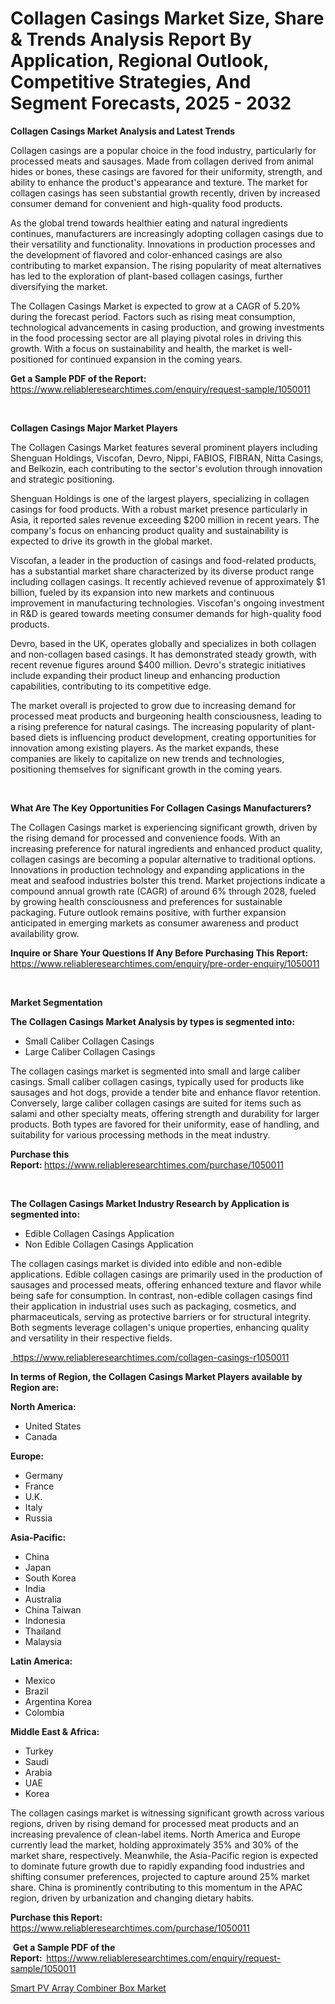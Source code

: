 <p><h1>Collagen Casings Market Size, Share & Trends Analysis Report By Application, Regional Outlook, Competitive Strategies, And Segment Forecasts, 2025 - 2032</h1></p><p><strong>Collagen Casings Market Analysis and Latest Trends</strong></p>
<p><p>Collagen casings are a popular choice in the food industry, particularly for processed meats and sausages. Made from collagen derived from animal hides or bones, these casings are favored for their uniformity, strength, and ability to enhance the product's appearance and texture. The market for collagen casings has seen substantial growth recently, driven by increased consumer demand for convenient and high-quality food products.</p><p>As the global trend towards healthier eating and natural ingredients continues, manufacturers are increasingly adopting collagen casings due to their versatility and functionality. Innovations in production processes and the development of flavored and color-enhanced casings are also contributing to market expansion. The rising popularity of meat alternatives has led to the exploration of plant-based collagen casings, further diversifying the market.</p><p>The Collagen Casings Market is expected to grow at a CAGR of 5.20% during the forecast period. Factors such as rising meat consumption, technological advancements in casing production, and growing investments in the food processing sector are all playing pivotal roles in driving this growth. With a focus on sustainability and health, the market is well-positioned for continued expansion in the coming years.</p></p>
<p><strong>Get a Sample PDF of the Report:&nbsp;</strong> <a href="https://www.reliableresearchtimes.com/enquiry/request-sample/1050011?utm_campaign=3444&utm_medium=2&utm_source=Github&utm_content=ia&utm_term=07042025&utm_id=collagen-casings">https://www.reliableresearchtimes.com/enquiry/request-sample/1050011</a></p>
<p>&nbsp;</p>
<p><strong>Collagen Casings Major Market Players</strong></p>
<p><p>The Collagen Casings Market features several prominent players including Shenguan Holdings, Viscofan, Devro, Nippi, FABIOS, FIBRAN, Nitta Casings, and Belkozin, each contributing to the sector's evolution through innovation and strategic positioning.</p><p>Shenguan Holdings is one of the largest players, specializing in collagen casings for food products. With a robust market presence particularly in Asia, it reported sales revenue exceeding $200 million in recent years. The company's focus on enhancing product quality and sustainability is expected to drive its growth in the global market.</p><p>Viscofan, a leader in the production of casings and food-related products, has a substantial market share characterized by its diverse product range including collagen casings. It recently achieved revenue of approximately $1 billion, fueled by its expansion into new markets and continuous improvement in manufacturing technologies. Viscofan's ongoing investment in R&D is geared towards meeting consumer demands for high-quality food products.</p><p>Devro, based in the UK, operates globally and specializes in both collagen and non-collagen based casings. It has demonstrated steady growth, with recent revenue figures around $400 million. Devro's strategic initiatives include expanding their product lineup and enhancing production capabilities, contributing to its competitive edge.</p><p>The market overall is projected to grow due to increasing demand for processed meat products and burgeoning health consciousness, leading to a rising preference for natural casings. The increasing popularity of plant-based diets is influencing product development, creating opportunities for innovation among existing players. As the market expands, these companies are likely to capitalize on new trends and technologies, positioning themselves for significant growth in the coming years.</p></p>
<p>&nbsp;</p>
<p><strong>What Are The Key Opportunities For Collagen Casings Manufacturers?</strong></p>
<p><p>The Collagen Casings market is experiencing significant growth, driven by the rising demand for processed and convenience foods. With an increasing preference for natural ingredients and enhanced product quality, collagen casings are becoming a popular alternative to traditional options. Innovations in production technology and expanding applications in the meat and seafood industries bolster this trend. Market projections indicate a compound annual growth rate (CAGR) of around 6% through 2028, fueled by growing health consciousness and preferences for sustainable packaging. Future outlook remains positive, with further expansion anticipated in emerging markets as consumer awareness and product availability grow.</p></p>
<p><strong>Inquire or Share Your Questions If Any Before Purchasing This Report:</strong> <a href="https://www.reliableresearchtimes.com/enquiry/pre-order-enquiry/1050011?utm_campaign=3444&utm_medium=2&utm_source=Github&utm_content=ia&utm_term=07042025&utm_id=collagen-casings">https://www.reliableresearchtimes.com/enquiry/pre-order-enquiry/1050011</a></p>
<p>&nbsp;</p>
<p><strong>Market Segmentation</strong></p>
<p><strong>The Collagen Casings Market Analysis by types is segmented into:</strong></p>
<p><ul><li>Small Caliber Collagen Casings</li><li>Large Caliber Collagen Casings</li></ul></p>
<p><p>The collagen casings market is segmented into small and large caliber casings. Small caliber collagen casings, typically used for products like sausages and hot dogs, provide a tender bite and enhance flavor retention. Conversely, large caliber collagen casings are suited for items such as salami and other specialty meats, offering strength and durability for larger products. Both types are favored for their uniformity, ease of handling, and suitability for various processing methods in the meat industry.</p></p>
<p><strong>Purchase this Report:&nbsp;</strong><a href="https://www.reliableresearchtimes.com/purchase/1050011?utm_campaign=3444&utm_medium=2&utm_source=Github&utm_content=ia&utm_term=07042025&utm_id=collagen-casings">https://www.reliableresearchtimes.com/purchase/1050011</a></p>
<p>&nbsp;</p>
<p><strong>The Collagen Casings Market Industry Research by Application is segmented into:</strong></p>
<p><ul><li>Edible Collagen Casings Application</li><li>Non Edible Collagen Casings Application</li></ul></p>
<p><p>The collagen casings market is divided into edible and non-edible applications. Edible collagen casings are primarily used in the production of sausages and processed meats, offering enhanced texture and flavor while being safe for consumption. In contrast, non-edible collagen casings find their application in industrial uses such as packaging, cosmetics, and pharmaceuticals, serving as protective barriers or for structural integrity. Both segments leverage collagen's unique properties, enhancing quality and versatility in their respective fields.</p></p>
<p><a href="https://www.reliableresearchtimes.com/collagen-casings-r1050011?utm_campaign=3444&utm_medium=2&utm_source=Github&utm_content=ia&utm_term=07042025&utm_id=collagen-casings">&nbsp;https://www.reliableresearchtimes.com/collagen-casings-r1050011</a></p>
<p><strong>In terms of Region, the Collagen Casings Market Players available by Region are:</strong></p>
<p>
    <p> <strong> North America: </strong>
        <ul>
            <li>United States</li>
            <li>Canada</li>
        </ul>
        </p> 
    <p> <strong> Europe: </strong>
        <ul>
            <li>Germany</li>
            <li>France</li>
            <li>U.K.</li>
            <li>Italy</li>
            <li>Russia</li>
        </ul>
        </p> 
    <p> <strong> Asia-Pacific: </strong>
        <ul>
            <li>China</li>
            <li>Japan</li>
            <li>South Korea</li>
            <li>India</li>
            <li>Australia</li>
            <li>China Taiwan</li>
            <li>Indonesia</li>
            <li>Thailand</li>
            <li>Malaysia</li>
        </ul>
        </p> 
    <p> <strong> Latin America: </strong>
        <ul>
            <li>Mexico</li>
            <li>Brazil</li>
            <li>Argentina Korea</li>
            <li>Colombia</li>
        </ul>
        </p> 
    <p> <strong> Middle East & Africa: </strong>
        <ul>
            <li>Turkey</li>
            <li>Saudi</li>
            <li>Arabia</li>
            <li>UAE</li>
            <li>Korea</li>
        </ul>
    </p>
    </p>
<p><p>The collagen casings market is witnessing significant growth across various regions, driven by rising demand for processed meat products and an increasing prevalence of clean-label items. North America and Europe currently lead the market, holding approximately 35% and 30% of the market share, respectively. Meanwhile, the Asia-Pacific region is expected to dominate future growth due to rapidly expanding food industries and shifting consumer preferences, projected to capture around 25% market share. China is prominently contributing to this momentum in the APAC region, driven by urbanization and changing dietary habits.</p></p>
<p><strong>Purchase this Report: </strong><a href="https://www.reliableresearchtimes.com/purchase/1050011?utm_campaign=3444&utm_medium=2&utm_source=Github&utm_content=ia&utm_term=07042025&utm_id=collagen-casings">https://www.reliableresearchtimes.com/purchase/1050011</a></p>
<p>&nbsp;<strong>Get a Sample PDF of the Report:&nbsp;&nbsp;</strong><a href="https://www.reliableresearchtimes.com/enquiry/request-sample/1050011?utm_campaign=3444&utm_medium=2&utm_source=Github&utm_content=ia&utm_term=07042025&utm_id=collagen-casings">https://www.reliableresearchtimes.com/enquiry/request-sample/1050011</a></p>
<p><strong></strong></p>
<p><p><a href="https://github.com/popoialraih3/Market-Research-Report-List-1/blob/main/smart-pv-array-combiner-box-market.md?utm_campaign=3444&utm_medium=2&utm_source=Github&utm_content=ia&utm_term=07042025&utm_id=collagen-casings">Smart PV Array Combiner Box Market</a></p></p>